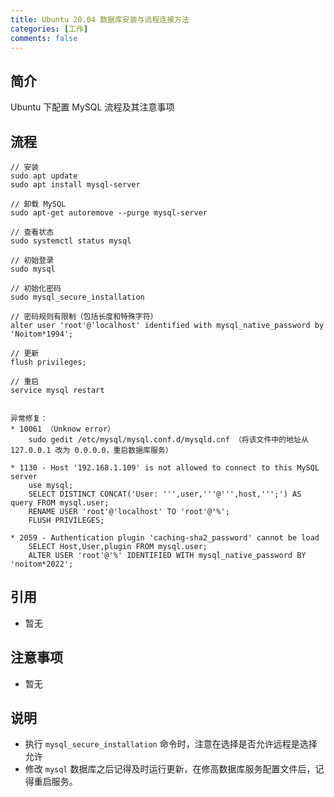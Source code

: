 ```yaml
---
title: Ubuntu 20.04 数据库安装与远程连接方法
categories: [工作]
comments: false 
---
```


## 简介

Ubuntu 下配置 MySQL 流程及其注意事项

## 流程
```
// 安装
sudo apt update
sudo apt install mysql-server

// 卸载 MySQL
sudo apt-get autoremove --purge mysql-server

// 查看状态
sudo systemctl status mysql

// 初始登录
sudo mysql

// 初始化密码
sudo mysql_secure_installation

// 密码规则有限制（包括长度和特殊字符）
alter user 'root'@'localhost' identified with mysql_native_password by 'Noitom*1994';

// 更新
flush privileges;

// 重启
service mysql restart


异常修复：
* 10061 （Unknow error） 
	sudo gedit /etc/mysql/mysql.conf.d/mysqld.cnf （将该文件中的地址从 127.0.0.1 改为 0.0.0.0，重启数据库服务）

* 1130 - Host '192.168.1.109' is not allowed to connect to this MySQL server
	use mysql;
	SELECT DISTINCT CONCAT('User: ''',user,'''@''',host,''';') AS query FROM mysql.user;
	RENAME USER 'root'@'localhost' TO 'root'@'%';
	FLUSH PRIVILEGES;
	
* 2059 - Authentication plugin 'caching-sha2_password' cannot be load
	SELECT Host,User,plugin FROM mysql.user;
	ALTER USER 'root'@'%' IDENTIFIED WITH mysql_native_password BY 'noitom*2022';
```

## 引用

* 暂无

## 注意事项

- 暂无

## 说明
- 执行 `mysql_secure_installation` 命令时，注意在选择是否允许远程是选择允许
- 修改 `mysql` 数据库之后记得及时运行更新，在修高数据库服务配置文件后，记得重启服务。
